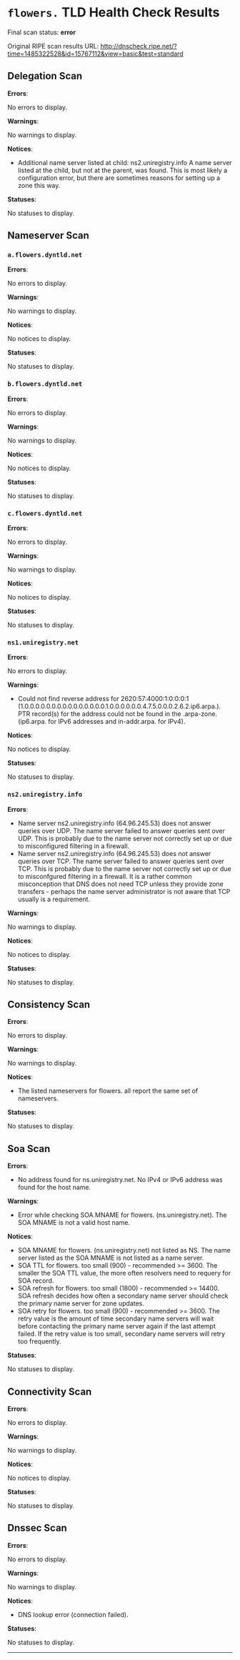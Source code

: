 # `flowers.` TLD Health Check Results

Final scan status: **error** 

Original RIPE scan results URL: http://dnscheck.ripe.net/?time=1485322528&id=15767112&view=basic&test=standard

## Delegation Scan

**Errors**:

No errors to display.

**Warnings**:

No warnings to display.

**Notices**:

* Additional name server listed at child: ns2.uniregistry.info A name server listed at the child, but not at the parent, was found. This is most likely a configuration error, but there are sometimes reasons for setting up a zone this way.

**Statuses**:

No statuses to display.

## Nameserver Scan

### `a.flowers.dyntld.net`

**Errors**:

No errors to display.

**Warnings**:

No warnings to display.

**Notices**:

No notices to display.

**Statuses**:

No statuses to display.

### `b.flowers.dyntld.net`

**Errors**:

No errors to display.

**Warnings**:

No warnings to display.

**Notices**:

No notices to display.

**Statuses**:

No statuses to display.

### `c.flowers.dyntld.net`

**Errors**:

No errors to display.

**Warnings**:

No warnings to display.

**Notices**:

No notices to display.

**Statuses**:

No statuses to display.

### `ns1.uniregistry.net`

**Errors**:

No errors to display.

**Warnings**:

* Could not find reverse address for 2620:57:4000:1:0:0:0:1 (1.0.0.0.0.0.0.0.0.0.0.0.0.0.0.0.1.0.0.0.0.0.0.4.7.5.0.0.0.2.6.2.ip6.arpa.). PTR record(s) for the address could not be found in the .arpa-zone. (ip6.arpa. for IPv6 addresses and in-addr.arpa. for IPv4).

**Notices**:

No notices to display.

**Statuses**:

No statuses to display.

### `ns2.uniregistry.info`

**Errors**:

* Name server ns2.uniregistry.info (64.96.245.53) does not answer queries over UDP. The name server failed to answer queries sent over UDP.  This is probably due to the name server not correctly set up or due to misconfigured filtering in a firewall.
* Name server ns2.uniregistry.info (64.96.245.53) does not answer queries over TCP. The name server failed to answer queries sent over TCP.  This is probably due to the name server not correctly set up or due to misconfgured filtering in a firewall. It is a rather common misconception that DNS does not need TCP unless they provide zone transfers - perhaps the name server administrator is not aware that TCP usually is a requirement.

**Warnings**:

No warnings to display.

**Notices**:

No notices to display.

**Statuses**:

No statuses to display.

## Consistency Scan

**Errors**:

No errors to display.

**Warnings**:

No warnings to display.

**Notices**:

* The listed nameservers for flowers. all report the same set of nameservers.

**Statuses**:

No statuses to display.

## Soa Scan

**Errors**:

* No address found for ns.uniregistry.net. No IPv4 or IPv6 address was found for the host name.

**Warnings**:

* Error while checking SOA MNAME for flowers. (ns.uniregistry.net). The SOA MNAME is not a valid host name.

**Notices**:

* SOA MNAME for flowers. (ns.uniregistry.net) not listed as NS. The name server listed as the SOA MNAME is not listed as a name server.
* SOA TTL for flowers. too small (900) - recommended >= 3600. The smaller the SOA TTL value, the more often resolvers need to requery for SOA record.
* SOA refresh for flowers. too small (1800) - recommended >= 14400. SOA refresh decides how often a secondary name server should check the primary name server for zone updates.
* SOA retry for flowers. too small (900) - recommended >= 3600. The retry value is the amount of time secondary name servers will wait before contacting the primary name server again if the last attempt failed. If the retry value is too small, secondary name servers will retry too frequently.

**Statuses**:

No statuses to display.

## Connectivity Scan

**Errors**:

No errors to display.

**Warnings**:

No warnings to display.

**Notices**:

No notices to display.

**Statuses**:

No statuses to display.

## Dnssec Scan

**Errors**:

No errors to display.

**Warnings**:

No warnings to display.

**Notices**:

* DNS lookup error (connection failed).

**Statuses**:

No statuses to display.


---
